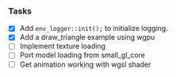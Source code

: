 ### Tasks

- [x] Add `env_logger::init();` to initialize logging.
- [x] Add a draw_triangle example using wgpu 
- [ ] Implement texture loading 
- [ ] Port model loading from small_gl_core
- [ ] Get animation working with wgsl shader
